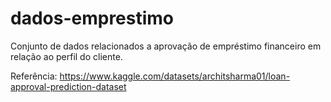 # dados-emprestimo
Conjunto de dados relacionados a aprovação de empréstimo financeiro em relação ao perfil do cliente.

Referência:
https://www.kaggle.com/datasets/architsharma01/loan-approval-prediction-dataset
